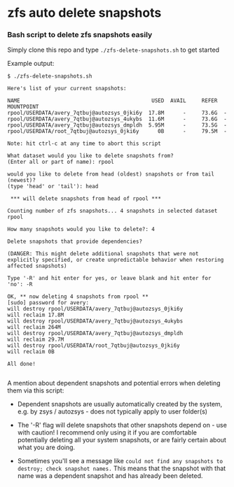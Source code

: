 # zfs auto delete snapshots

### Bash script to delete zfs snapshots easily

Simply clone this repo and type `./zfs-delete-snapshots.sh` to get started

Example output:

```
$ ./zfs-delete-snapshots.sh

Here's list of your current snapshots:

NAME                                          USED  AVAIL     REFER  MOUNTPOINT
rpool/USERDATA/avery_7qtbuj@autozsys_0jki6y  17.8M      -     73.6G  -
rpool/USERDATA/avery_7qtbuj@autozsys_4ukybs  11.6M      -     73.6G  -
rpool/USERDATA/avery_7qtbuj@autozsys_dmpldh  5.95M      -     73.5G  -
rpool/USERDATA/root_7qtbuj@autozsys_0jki6y      0B      -     79.5M  -

Note: hit ctrl-c at any time to abort this script

What dataset would you like to delete snapshots from?
(Enter all or part of name): rpool

would you like to delete from head (oldest) snapshots or from tail (newest)?
(type 'head' or 'tail'): head

 *** will delete snapshots from head of rpool ***

Counting number of zfs snapshots... 4 snapshots in selected dataset rpool

How many snapshots would you like to delete?: 4

Delete snapshots that provide dependencies?

(DANGER: This might delete additional snapshots that were not explicitly specified, or create unpredictable behavior when restoring affected snapshots)

Type '-R' and hit enter for yes, or leave blank and hit enter for 'no': -R

OK, ** now deleting 4 snapshots from rpool **
[sudo] password for avery:
will destroy rpool/USERDATA/avery_7qtbuj@autozsys_0jki6y
will reclaim 17.8M
will destroy rpool/USERDATA/avery_7qtbuj@autozsys_4ukybs
will reclaim 264M
will destroy rpool/USERDATA/avery_7qtbuj@autozsys_dmpldh
will reclaim 29.7M
will destroy rpool/USERDATA/root_7qtbuj@autozsys_0jki6y
will reclaim 0B

All done!


```

A mention about dependent snapshots and potential errors when deleting them via this script:

- Dependent snapshots are usually automatically created by the system, e.g. by zsys / autozsys - does not typically apply to user folder(s)

- The '-R' flag will delete snapshots that other snapshots depend on - use with caution! I recommend only using it if you are comfortable potentially deleting all your system snapshots, or are fairly certain about what you are doing.

- Sometimes you'll see a message like `could not find any snapshots to destroy; check snapshot names.` This means that the snapshot with that name was a dependent snapshot and has already been deleted.
